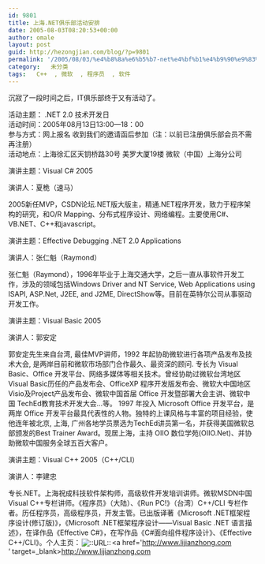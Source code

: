 ```yaml
---
id: 9801
title: 上海.NET俱乐部活动安排
date: 2005-08-03T08:20:53+00:00
author: omale
layout: post
guid: http://hezongjian.com/blog/?p=9801
permalink: '/2005/08/03/%e4%b8%8a%e6%b5%b7-net%e4%bf%b1%e4%b9%90%e9%83%a8%e6%b4%bb%e5%8a%a8%e5%ae%89%e6%8e%92-2/'
category:   未分类
tags:   C++  , 微软  , 程序员  , 软件
---
```

沉寂了一段时间之后，IT俱乐部终于又有活动了。

活动主题： .NET 2.0 技术开发日   
活动时间：2005年08月13日13:00—18：00   
参与方式：网上报名 收到我们的邀请函后参加（注：以前已注册俱乐部会员不需再注册）   
活动地点：上海徐汇区天钥桥路30号 美罗大厦19楼 微软（中国）上海分公司 

演讲主题：Visual C# 2005

演讲人：夏桅（速马）

2005新任MVP，CSDN论坛.NET版大版主，精通.NET程序开发，致力于程序架构的研究，和O/R Mapping、分布式程序设计、网络编程。主要使用C#、VB.NET、C++和javascript。      
     
演讲主题：Effective Debugging .NET 2.0 Applications

演讲人：张仁魁（Raymond）

张仁魁（Raymond），1996年毕业于上海交通大学，之后一直从事软件开发工作，涉及的领域包括Windows Driver and NT Service, Web Applications using ISAPI, ASP.Net, J2EE, and J2ME, DirectShow等。目前在英特尔公司从事驱动开发工作。      
     
演讲主题：Visual Basic 2005

演讲人：郭安定

郭安定先生来自台湾, 最佳MVP讲师，1992 年起协助微软进行各项产品发布及技术大会, 是两岸目前和微软市场部门合作最久、最资深的顾问. 专长为 Visual Basic、Office 开发平台、网络多媒体等相关技术。曾经协助过微软台湾地区 Visual Basic历任的产品发布会、OfficeXP 程序开发版发布会、微软大中国地区Visio及Project产品发布会、微软中国首届 Office 开发暨部署大会主讲、微软中国 TechEd教育技术开发大会…等。 1997 年投入 Microsoft Office 开发平台，是两岸 Office 开发平台最具代表性的人物。独特的上课风格与丰富的项目经验，使他连年被北京, 上海, 广州各地学员票选为TechEd讲员第一名，并获得美国微软总部颁发的Best Trainer Award。现居上海，主持 OIIO 数位学苑(OIIO.Net)、并协助微软中国服务全球五百大客户。      
     
演讲主题：Visual C++ 2005（C++/CLI）

演讲人：李建忠

专长.NET。上海祝成科技软件架构师，高级软件开发培训讲师。微软MSDN中国 Visual C++专栏讲师。《程序员》（大陆）、《Run PC!》（台湾）C++/CLI 专栏作者。历任程序员，高级程序员，开发主管。已出版译著《Microsoft .NET框架程序设计(修订版)》，《Microsoft .NET框架程序设计——Visual Basic .NET 语言描述》，在译作品《Effective C#》，在写作品《C#面向组件程序设计》、《Effective C++/CLI》。个人主页：<img src=http://style.blogcn.com/blogcnpage/style/images/images/aurl.gif align=absbottom hspace=2 alt='::URL::' border=0><a href='http://www.lijianzhong.com    
&#8216; target=_blank>http://www.lijianzhong.com    
</a>